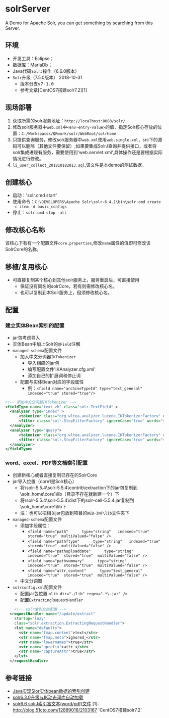 # solrServer
<!-- @author DHJT 2018-10-17 -->
A Demo for Apache Solr, you can get something by searching from this Server.

## 环境
- 开发工具：Eclipse；
- 数据库：MariaDb；
- Java代码`SolrJ`操作（6.6.0版本） 
- `Solr`升级（7.5.0版本） 2018-10-31
    + 版本分支<kbd>v7-1.0</kbd>
    + 参考文章[CentOS7搭建solr7.2][1]

## 现场部署
1. 获取所需的solr服务地址：`http://localhost:8080/solr/`
2. 修改solr服务器中`web.xml`中`<env-entry-value>`的值，指定Solr核心存放的位置：`C:/Workspaces/QRwork/solr/WebRoot/solrhome`
3. 只提供查询服务，修改solr服务器中`web.xml`使用`web.single.xml`，src下的源码可以删除（其他文件要保留）;如果要集成SolrJ查询并提供接口，或者将solr集成进现有服务，需要使用到'web.servlet.xml',具体操作还是要根据实际情况进行修改。
4. `li_user_collect_201810182013.sql`,该文件是本demo的测试数据。

## 创建核心
- 启动：'solr.cmd start'
- 使用命令：`C:\DEVELOPERS\Apache Solr\solr-6.4.1\bin\solr.cmd create -c item -d basic_configs`
- 停止：`solr.cmd stop -all`

## 修改核心名称
该核心下有有一个配置文件`core.properties`,修改`name`属性的值即可修改该SolrCore的名称。

## 移植/复用核心
- 可直接复制某个核心到其他solr服务上，服务重启后，可直接使用
    + 保证没有同名的solrCore，若有则需修改核心名。
    + 也可以复制到本Solr服务上，但须修改核心名。

## 配置
### 建立实体Bean索引的配置
- jar包考虑导入
- 实体Bean中加上Solr的`@Field`注解
- `managed-schema`配置文件
    + 加入中文分词器`IKTokenizer`
        * 导入相应的jar包
        * 编写配置文件'IKAnalyzer.cfg.xml'
        * 添加自己的扩展词和停止词
    + 配置与实体Bean对应的字段属性
        * 例：`<field name="archiveTypeId" type="text_general" indexed="true" stored="true"/>`
```xml
<!-- 添加中文分词器IKTokenizer -->
<fieldType name="text_zh" class="solr.TextField" >
  <analyzer type="index" >
      <tokenizer class="org.wltea.analyzer.lucene.IKTokenizerFactory" useSmart="false" conf="ik.conf"/>
      <filter class="solr.StopFilterFactory" ignoreCase="true" words="stopwords.txt" />
  </analyzer>
  <analyzer type="query">
      <tokenizer class="org.wltea.analyzer.lucene.IKTokenizerFactory" useSmart="false" conf="ik.conf"/>
      <filter class="solr.StopFilterFactory" ignoreCase="true" words="stopwords.txt" />
  </analyzer>
</fieldType>
```

### word、excel、PDF等文档索引配置
- 创建新核心或者直接复制已存在的SolrCore
- jar导入位置（core1是Solr核心）
    + 将\solr-5.5.4\solr-5.5.4\contrib\extraction下的jar包复制到\solr_home\core1\lib（目录不存在就新建一个）下
    + 将\solr-5.5.4\solr-5.5.4\dist下的solr-cell-5.5.4.jar复制到\solr_home\core1\lib下
    + 注：也可以把相关jar包放到项目的`WEB-INF\lib`文件夹下
- `managed-schema`配置文件
    + 添加字段属性：
        * `<field name="path"      type="string"   indexed="true"  stored="true"  multiValued="false" />`
        * `<field name="pathftype"      type="string"   indexed="true"  stored="true"  multiValued="false" />`
        * `<field name="pathuploaddate"      type="string"   indexed="true"  stored="true"  multiValued="false" />`
        * `<field name="pathsummary"      type="string"   indexed="true"  stored="true"  multiValued="false" />`
        * `<field name="attr_content"      type="text_general"   indexed="true"  stored="true"  multiValued="false" />`
    + 中文分词器
- `solrconfig.xml`配置文件
    + 配置jar包位置:`<lib dir="./lib" regex=".*\.jar" />`
    + 配置`ExtractingRequestHandler`
```xml
    <!-- solr索引文档配置 -->
  <requestHandler name="/update/extract"
    startup="lazy"
    class="solr.extraction.ExtractingRequestHandler">
    <lst name="defaults">
      <str name="fmap.content">text</str>
      <str name="fmap.meta">ignored_</str>
      <str name="lowernames">true</str>
      <str name="uprefix">attr_</str>
      <str name="captureAttr">true</str>
    </lst>
  </requestHandler>
```

## 参考链接
- [Java实现Slor实体bean数据的索引创建](http://blog.csdn.net/boonya/article/details/57420823)
- [solr6.3.0升级与IK动态词库自动加载](http://www.cnblogs.com/liang1101/articles/6395016.html)
- [solr6.6 solrJ索引富文本(word/pdf)文件](https://www.cnblogs.com/shaosks/p/8033362.html) 
[1]: http://blog.51cto.com/12889016/2103167 'CentOS7搭建solr7.2'
